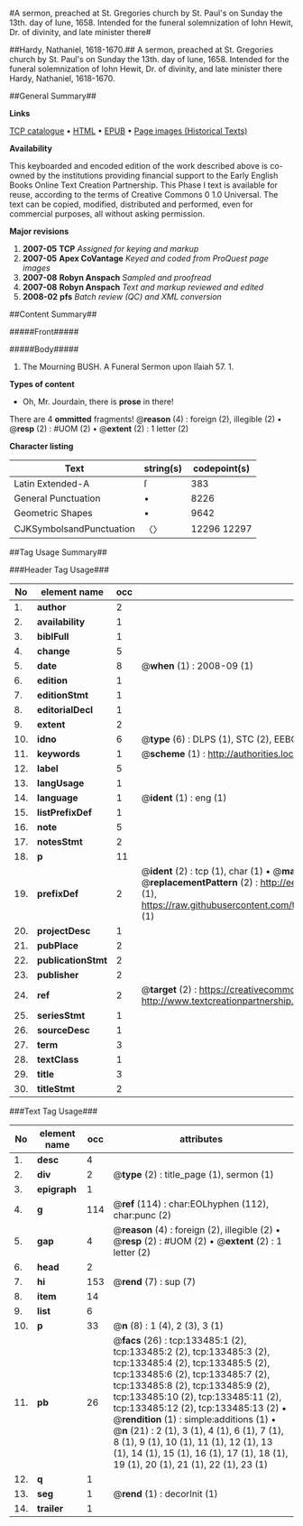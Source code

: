 #A sermon, preached at St. Gregories church by St. Paul's on Sunday the 13th. day of Iune, 1658. Intended for the funeral solemnization of Iohn Hewit, Dr. of divinity, and late minister there#

##Hardy, Nathaniel, 1618-1670.##
A sermon, preached at St. Gregories church by St. Paul's on Sunday the 13th. day of Iune, 1658. Intended for the funeral solemnization of Iohn Hewit, Dr. of divinity, and late minister there
Hardy, Nathaniel, 1618-1670.

##General Summary##

**Links**

[TCP catalogue](http://www.ota.ox.ac.uk/tcp/)  • 
[HTML](http://tei.it.ox.ac.uk/tcp/Texts-HTML/free/A87/A87103.html)  • 
[EPUB](http://tei.it.ox.ac.uk/tcp/Texts-EPUB/free/A87/A87103.epub) • 
[Page images (Historical Texts)](https://data.historicaltexts.jisc.ac.uk/view?pubId=eebo-99900032e&pageId=eebo-99900032e-133485-1)

**Availability**

This keyboarded and encoded edition of the
	       work described above is co-owned by the institutions
	       providing financial support to the Early English Books
	       Online Text Creation Partnership. This Phase I text is
	       available for reuse, according to the terms of Creative
	       Commons 0 1.0 Universal. The text can be copied,
	       modified, distributed and performed, even for
	       commercial purposes, all without asking permission.

**Major revisions**

1. __2007-05__ __TCP__ *Assigned for keying and markup*
1. __2007-05__ __Apex CoVantage__ *Keyed and coded from ProQuest page images*
1. __2007-08__ __Robyn Anspach__ *Sampled and proofread*
1. __2007-08__ __Robyn Anspach__ *Text and markup reviewed and edited*
1. __2008-02__ __pfs__ *Batch review (QC) and XML conversion*

##Content Summary##

#####Front#####

#####Body#####

1. The Mourning BUSH. A Funeral Sermon upon Iſaiah 57. 1.

**Types of content**

  * Oh, Mr. Jourdain, there is **prose** in there!

There are 4 **ommitted** fragments! 
 @__reason__ (4) : foreign (2), illegible (2)  •  @__resp__ (2) : #UOM (2)  •  @__extent__ (2) : 1 letter (2)

**Character listing**


|Text|string(s)|codepoint(s)|
|---|---|---|
|Latin Extended-A|ſ|383|
|General Punctuation|•|8226|
|Geometric Shapes|▪|9642|
|CJKSymbolsandPunctuation|〈〉|12296 12297|

##Tag Usage Summary##

###Header Tag Usage###

|No|element name|occ|attributes|
|---|---|---|---|
|1.|__author__|2||
|2.|__availability__|1||
|3.|__biblFull__|1||
|4.|__change__|5||
|5.|__date__|8| @__when__ (1) : 2008-09 (1)|
|6.|__edition__|1||
|7.|__editionStmt__|1||
|8.|__editorialDecl__|1||
|9.|__extent__|2||
|10.|__idno__|6| @__type__ (6) : DLPS (1), STC (2), EEBO-CITATION (1), PROQUEST (1), VID (1)|
|11.|__keywords__|1| @__scheme__ (1) : http://authorities.loc.gov/ (1)|
|12.|__label__|5||
|13.|__langUsage__|1||
|14.|__language__|1| @__ident__ (1) : eng (1)|
|15.|__listPrefixDef__|1||
|16.|__note__|5||
|17.|__notesStmt__|2||
|18.|__p__|11||
|19.|__prefixDef__|2| @__ident__ (2) : tcp (1), char (1)  •  @__matchPattern__ (2) : ([0-9\-]+):([0-9IVX]+) (1), (.+) (1)  •  @__replacementPattern__ (2) : http://eebo.chadwyck.com/downloadtiff?vid=$1&page=$2 (1), https://raw.githubusercontent.com/textcreationpartnership/Texts/master/tcpchars.xml#$1 (1)|
|20.|__projectDesc__|1||
|21.|__pubPlace__|2||
|22.|__publicationStmt__|2||
|23.|__publisher__|2||
|24.|__ref__|2| @__target__ (2) : https://creativecommons.org/publicdomain/zero/1.0/ (1), http://www.textcreationpartnership.org/docs/. (1)|
|25.|__seriesStmt__|1||
|26.|__sourceDesc__|1||
|27.|__term__|3||
|28.|__textClass__|1||
|29.|__title__|3||
|30.|__titleStmt__|2||


###Text Tag Usage###

|No|element name|occ|attributes|
|---|---|---|---|
|1.|__desc__|4||
|2.|__div__|2| @__type__ (2) : title_page (1), sermon (1)|
|3.|__epigraph__|1||
|4.|__g__|114| @__ref__ (114) : char:EOLhyphen (112), char:punc (2)|
|5.|__gap__|4| @__reason__ (4) : foreign (2), illegible (2)  •  @__resp__ (2) : #UOM (2)  •  @__extent__ (2) : 1 letter (2)|
|6.|__head__|2||
|7.|__hi__|153| @__rend__ (7) : sup (7)|
|8.|__item__|14||
|9.|__list__|6||
|10.|__p__|33| @__n__ (8) : 1 (4), 2 (3), 3 (1)|
|11.|__pb__|26| @__facs__ (26) : tcp:133485:1 (2), tcp:133485:2 (2), tcp:133485:3 (2), tcp:133485:4 (2), tcp:133485:5 (2), tcp:133485:6 (2), tcp:133485:7 (2), tcp:133485:8 (2), tcp:133485:9 (2), tcp:133485:10 (2), tcp:133485:11 (2), tcp:133485:12 (2), tcp:133485:13 (2)  •  @__rendition__ (1) : simple:additions (1)  •  @__n__ (21) : 2 (1), 3 (1), 4 (1), 6 (1), 7 (1), 8 (1), 9 (1), 10 (1), 11 (1), 12 (1), 13 (1), 14 (1), 15 (1), 16 (1), 17 (1), 18 (1), 19 (1), 20 (1), 21 (1), 22 (1), 23 (1)|
|12.|__q__|1||
|13.|__seg__|1| @__rend__ (1) : decorInit (1)|
|14.|__trailer__|1||
